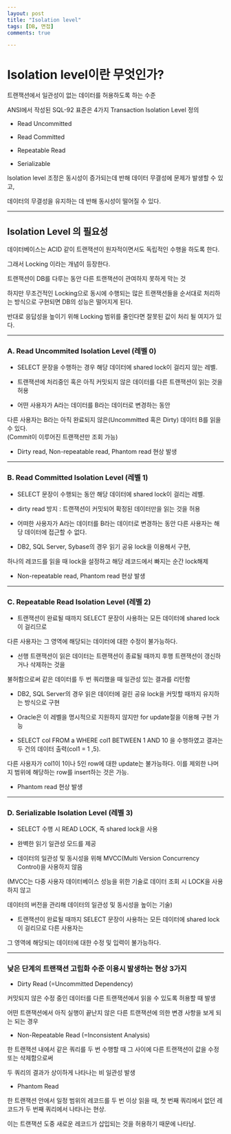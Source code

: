 ```yaml
---
layout: post
title: "Isolation level"
tags: [DB, 면접]
comments: true

---
```


# Isolation level이란 무엇인가?

트랜잭션에서 일관성이 없는 데이터를 허용하도록 하는 수준

ANSI에서 작성된 SQL-92 표준은 4가지 Transaction Isolation Level 정의

* Read Uncommitted

* Read Committed

* Repeatable Read

*  Serializable

Isolation level 조정은 동시성이 증가되는데 반해 데이터 무결성에 문제가 발생할 수 있고,

데이터의 무결성을 유지하는 데 반해 동시성이 떨어질 수 있다.

---

## Isolation Level 의 필요성

데이터베이스는 ACID 같이 트랜잭션이 원자적이면서도 독립적인 수행을 하도록 한다.

그래서 Locking 이라는 개념이 등장한다.

트랜잭션이 DB를 다루는 동안 다른 트랜잭션이 관여하지 못하게 막는 것

하지만 무조건적인 Locking으로 동시에 수행되는 많은 트랜잭션들을 순서대로 처리하는 방식으로 구현되면 DB의 성능은 떨어지게 된다.

반대로 응답성을 높이기 위해 Locking 범위를 줄인다면 잘못된 값이 처리 될 여지가 있다.

---
### A.    Read Uncommited Isolation Level (레벨 0)

- SELECT 문장을 수행하는 경우 해당 데이터에 shared lock이 걸리지 않는 레벨.

- 트랜잭션에 처리중인 혹은 아직 커밋되지 않은 데이터를 다른 트랜잭션이 읽는 것을 허용

- 어떤 사용자가 A라는 데이터를 B라는 데이터로 변경하는 동안 <br>

다른 사용자는 B라는 아직 완료되지 않은(Uncommitted 혹은 Dirty) 데이터 B를 읽을 수 있다. 
<br>(Commit이 이루어진 트랜잭션만 조회 가능)

- Dirty read, Non-repeatable read, Phantom read 현상 발생

---

### B.     Read Committed Isolation Level (레벨 1)

- SELECT 문장이 수행되는 동안 해당 데이터에 shared lock이 걸리는 레벨.

- dirty read 방지 : 트랜잭션이 커밋되어 확정된 데이터만을 읽는 것을 허용

- 어떠한 사용자가 A라는 데이터를 B라는 데이터로 변경하는 동안 다른 사용자는 해당 데이터에 접근할 수 없다.

- DB2, SQL Server, Sybase의 경우 읽기 공유 lock을 이용해서 구현,

하나의 레코드를 읽을 때 lock을 설정하고 해당 레코드에서 빠지는 순간 lock해제

- Non-repeatable read, Phantom read 현상 발생
---
### C.     Repeatable Read Isolation Level (레벨 2)

- 트랜잭션이 완료될 때까지 SELECT 문장이 사용하는 모든 데이터에 shared lock이 걸리므로 

다른 사용자는 그 영역에 해당되는 데이터에 대한 수정이 불가능하다.

- 선행 트랜잭션이 읽은 데이터는 트랜잭션이 종료될 때까지 후행 트랜잭션이 갱신하거나 삭제하는 것을 

불허함으로써 같은 데이터를 두 번 쿼리했을 때 일관성 있는 결과를 리턴함

- DB2, SQL Server의 경우 읽은 데이터에 걸린 공유 lock을 커밋할 때까지 유지하는 방식으로 구현

- Oracle은 이 레벨을 명시적으로 지원하지 않지만 for update절을 이용해 구현 가능

- SELECT col FROM a WHERE col1 BETWEEN 1 AND 10 을 수행하였고 결과는 두 건의 데이터 출력(col1 = 1 ,5). 

다른 사용자가 col1이 1이나 5인 row에 대한 update는 불가능하다. 이를 제외한 나머지 범위에 해당하는 row를 insert하는 것은 가능.

- Phantom read 현상 발생
---
### D.    Serializable Isolation Level (레벨 3)

- SELECT 수행 시 READ LOCK, 즉 shared lock을 사용

- 완벽한 읽기 일관성 모드를 제공

- 데이터의 일관성 및 동시성을 위해 MVCC(Multi Version Concurrency Control)을 사용하지 않음

(MVCC는 다중 사용자 데이터베이스 성능을 위한 기술로 데이터 조회 시 LOCK을 사용하지 않고 

데이터의 버전을 관리해 데이터의 일관성 및 동시성을 높이는 기술)

- 트랜잭션이 완료될 때까지 SELECT 문장이 사용하는 모든 데이터에 shared lock이 걸리므로 다른 사용자는

그 영역에 해당되는 데이터에 대한 수정 및 입력이 불가능하다.

 ---

###  낮은 단계의 트랜잭션 고립화 수준 이용시 발생하는 현상 3가지

- Dirty Read (=Uncommitted Dependency)

커밋되지 않은 수정 중인 데이터를 다른 트랜잭션에서 읽을 수 있도록 허용할 때 발생

어떤 트랜잭션에서 아직 실행이 끝난지 않은 다른 트랜잭션에 의한 변경 사항을 보게 되는 되는 경우

- Non-Repeatable Read (=Inconsistent Analysis)

한 트랜잭션 내에서 같은 쿼리를 두 번 수행할 때 그 사이에 다른 트랜잭션이 값을 수정 또는 삭제함으로써

두 쿼리의 결과가 상이하게 나타나는 비 일관성 발생

- Phantom Read

한 트랜잭션 안에서 일정 범위의 레코드를 두 번 이상 읽을 때, 첫 번째 쿼리에서 없던 레코드가 두 번째 쿼리에서 나타나는 현상.

이는 트랜잭션 도중 새로운 레코드가 삽입되는 것을 허용하기 때문에 나타남.
 
```
